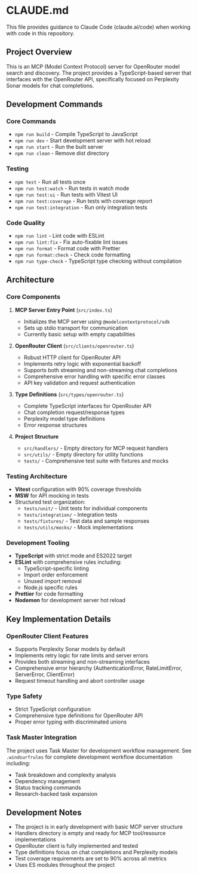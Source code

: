 # CLAUDE.md

This file provides guidance to Claude Code (claude.ai/code) when working with code in this repository.

## Project Overview

This is an MCP (Model Context Protocol) server for OpenRouter model search and discovery. The project provides a TypeScript-based server that interfaces with the OpenRouter API, specifically focused on Perplexity Sonar models for chat completions.

## Development Commands

### Core Commands
- `npm run build` - Compile TypeScript to JavaScript
- `npm run dev` - Start development server with hot reload
- `npm run start` - Run the built server
- `npm run clean` - Remove dist directory

### Testing
- `npm test` - Run all tests once
- `npm run test:watch` - Run tests in watch mode
- `npm run test:ui` - Run tests with Vitest UI
- `npm run test:coverage` - Run tests with coverage report
- `npm run test:integration` - Run only integration tests

### Code Quality
- `npm run lint` - Lint code with ESLint
- `npm run lint:fix` - Fix auto-fixable lint issues
- `npm run format` - Format code with Prettier
- `npm run format:check` - Check code formatting
- `npm run type-check` - TypeScript type checking without compilation

## Architecture

### Core Components

1. **MCP Server Entry Point** (`src/index.ts`)
   - Initializes the MCP server using `@modelcontextprotocol/sdk`
   - Sets up stdio transport for communication
   - Currently basic setup with empty capabilities

2. **OpenRouter Client** (`src/clients/openrouter.ts`)
   - Robust HTTP client for OpenRouter API
   - Implements retry logic with exponential backoff
   - Supports both streaming and non-streaming chat completions
   - Comprehensive error handling with specific error classes
   - API key validation and request authentication

3. **Type Definitions** (`src/types/openrouter.ts`)
   - Complete TypeScript interfaces for OpenRouter API
   - Chat completion request/response types
   - Perplexity model type definitions
   - Error response structures

4. **Project Structure**
   - `src/handlers/` - Empty directory for MCP request handlers
   - `src/utils/` - Empty directory for utility functions
   - `tests/` - Comprehensive test suite with fixtures and mocks

### Testing Architecture

- **Vitest** configuration with 90% coverage thresholds
- **MSW** for API mocking in tests
- Structured test organization:
  - `tests/unit/` - Unit tests for individual components
  - `tests/integration/` - Integration tests
  - `tests/fixtures/` - Test data and sample responses
  - `tests/utils/mocks/` - Mock implementations

### Development Tooling

- **TypeScript** with strict mode and ES2022 target
- **ESLint** with comprehensive rules including:
  - TypeScript-specific linting
  - Import order enforcement
  - Unused import removal
  - Node.js specific rules
- **Prettier** for code formatting
- **Nodemon** for development server hot reload

## Key Implementation Details

### OpenRouter Client Features
- Supports Perplexity Sonar models by default
- Implements retry logic for rate limits and server errors
- Provides both streaming and non-streaming interfaces
- Comprehensive error hierarchy (AuthenticationError, RateLimitError, ServerError, ClientError)
- Request timeout handling and abort controller usage

### Type Safety
- Strict TypeScript configuration
- Comprehensive type definitions for OpenRouter API
- Proper error typing with discriminated unions

### Task Master Integration
The project uses Task Master for development workflow management. See `.windsurfrules` for complete development workflow documentation including:
- Task breakdown and complexity analysis
- Dependency management
- Status tracking commands
- Research-backed task expansion

## Development Notes

- The project is in early development with basic MCP server structure
- Handlers directory is empty and ready for MCP tool/resource implementations
- OpenRouter client is fully implemented and tested
- Type definitions focus on chat completions and Perplexity models
- Test coverage requirements are set to 90% across all metrics
- Uses ES modules throughout the project
